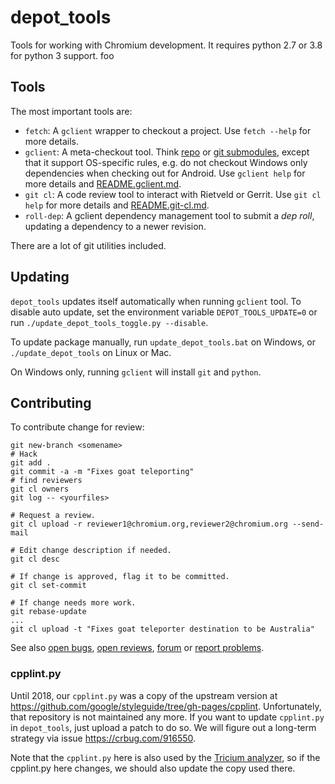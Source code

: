 # depot_tools

Tools for working with Chromium development. It requires python 2.7 or 3.8 for python 3 support.
foo


## Tools

The most important tools are:

- `fetch`: A `gclient` wrapper to checkout a project. Use `fetch --help` for
  more details.
- `gclient`: A meta-checkout tool. Think
  [repo](https://source.android.com/source/using-repo.html) or [git
  submodules](https://git-scm.com/docs/git-submodule), except that it support
  OS-specific rules, e.g. do not checkout Windows only dependencies when
  checking out for Android. Use `gclient help` for more details and
  [README.gclient.md](README.gclient.md).
- `git cl`: A code review tool to interact with Rietveld or Gerrit. Use `git cl
  help` for more details and [README.git-cl.md](README.git-cl.md).
- `roll-dep`: A gclient dependency management tool to submit a _dep roll_,
  updating a dependency to a newer revision.

There are a lot of git utilities included.


## Updating

`depot_tools` updates itself automatically when running `gclient` tool. To
disable auto update, set the environment variable `DEPOT_TOOLS_UPDATE=0` or
run `./update_depot_tools_toggle.py --disable`.

To update package manually, run `update_depot_tools.bat` on Windows,
or `./update_depot_tools` on Linux or Mac.

On Windows only, running `gclient` will install `git` and `python`.


## Contributing

To contribute change for review:

    git new-branch <somename>
    # Hack
    git add .
    git commit -a -m "Fixes goat teleporting"
    # find reviewers
    git cl owners
    git log -- <yourfiles>

    # Request a review.
    git cl upload -r reviewer1@chromium.org,reviewer2@chromium.org --send-mail

    # Edit change description if needed.
    git cl desc

    # If change is approved, flag it to be committed.
    git cl set-commit

    # If change needs more work.
    git rebase-update
    ...
    git cl upload -t "Fixes goat teleporter destination to be Australia"

See also [open bugs](https://bugs.chromium.org/p/chromium/issues/list?can=2&q=component%3AInfra%3ESDK),
[open reviews](https://chromium-review.googlesource.com/q/status:open+project:chromium%252Ftools%252Fdepot_tools),
[forum](https://groups.google.com/a/chromium.org/forum/#!forum/infra-dev) or
[report problems](https://bugs.chromium.org/p/chromium/issues/entry?components=Infra%3ESDK).

### cpplint.py

Until 2018, our `cpplint.py` was a copy of the upstream version at
https://github.com/google/styleguide/tree/gh-pages/cpplint. Unfortunately, that
repository is not maintained any more.
If you want to update `cpplint.py` in `depot_tools`, just upload a patch to do
so. We will figure out a long-term strategy via issue https://crbug.com/916550.

Note that the `cpplint.py` here is also used by the [Tricium
analyzer](https://chromium.googlesource.com/infra/infra/+/HEAD/go/src/infra/tricium/functions/cpplint),
so if the cpplint.py here changes, we should also update the copy used there.
